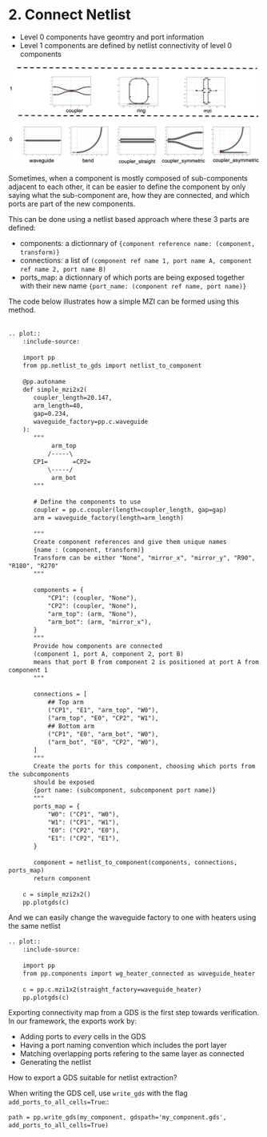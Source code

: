 # 2. Connect Netlist

- Level 0 components have geomtry and port information
- Level 1 components are defined by netlist connectivity of level 0 components

![component levels](images/lib_example.png)

Sometimes, when a component is mostly composed of sub-components adjacent to each
other, it can be easier to define the component by only saying what the
sub-component are, how they are connected, and which ports are part of the
new components.

This can be done using a netlist based approach where these 3 parts are defined:

- components: a dictionnary of `{component reference name: (component, transform)}`
- connections: a list of `(component ref name 1, port name A, component ref name 2, port name B)`
- ports_map: a dictionnary of which ports are being exposed together with their new name `{port_name: (component ref name, port name)}`

The code below illustrates how a simple MZI can be formed using this method.

```eval_rst

.. plot::
    :include-source:

    import pp
    from pp.netlist_to_gds import netlist_to_component

    @pp.autoname
    def simple_mzi2x2(
       coupler_length=20.147,
       arm_length=40,
       gap=0.234,
       waveguide_factory=pp.c.waveguide
    ):
       """
            arm_top
           /-----\
       CP1=       =CP2=
           \-----/
            arm_bot
       """

       # Define the components to use
       coupler = pp.c.coupler(length=coupler_length, gap=gap)
       arm = waveguide_factory(length=arm_length)

       """
       Create component references and give them unique names
       {name : (component, transform)}
       Transform can be either "None", "mirror_x", "mirror_y", "R90", "R180", "R270"
       """

       components = {
           "CP1": (coupler, "None"),
           "CP2": (coupler, "None"),
           "arm_top": (arm, "None"),
           "arm_bot": (arm, "mirror_x"),
       }
       """
       Provide how components are connected
       (component 1, port A, component 2, port B)
       means that port B from component 2 is positioned at port A from component 1
       """

       connections = [
           ## Top arm
           ("CP1", "E1", "arm_top", "W0"),
           ("arm_top", "E0", "CP2", "W1"),
           ## Bottom arm
           ("CP1", "E0", "arm_bot", "W0"),
           ("arm_bot", "E0", "CP2", "W0"),
       ]
       """
       Create the ports for this component, choosing which ports from the subcomponents
       should be exposed
       {port name: (subcomponent, subcomponent port name)}
       """
       ports_map = {
           "W0": ("CP1", "W0"),
           "W1": ("CP1", "W1"),
           "E0": ("CP2", "E0"),
           "E1": ("CP2", "E1"),
       }

       component = netlist_to_component(components, connections, ports_map)
       return component

    c = simple_mzi2x2()
    pp.plotgds(c)

```

And we can easily change the waveguide factory to one with heaters using the same netlist

```eval_rst
.. plot::
    :include-source:

    import pp
    from pp.components import wg_heater_connected as waveguide_heater

    c = pp.c.mzi1x2(straight_factory=waveguide_heater)
    pp.plotgds(c)

```



Exporting connectivity map from a GDS is the first step towards verification.
In our framework, the exports work by:

- Adding ports to *every* cells in the GDS
- Having a port naming convention which includes the port layer
- Matching overlapping ports refering to the same layer as connected
- Generating the netlist


How to export a GDS suitable for netlist extraction?

When writing the GDS cell, use `write_gds` with the flag `add_ports_to_all_cells=True`::

    path = pp.write_gds(my_component, gdspath='my_component.gds', add_ports_to_all_cells=True)


